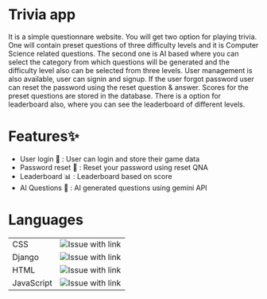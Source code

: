 # Trivia app
<p>
It is a simple questionnare website. You will get two option for playing trivia. One will contain preset questions of three difficulty levels and it is Computer Science related questions. The second one is AI based where you can select the category from which questions will be generated and the difficulty level also can be selected from three levels. User management is also available, user can signin and signup. If the user forgot password user can reset the password using the reset question & answer. Scores for the preset questions are stored in the database. There is a option for leaderboard also, where you can see the leaderboard of different levels.
</p>

# Features✨

- User login 👤 : User can login and store their game data
- Password reset 🔐 : Reset your password using reset QNA
- Leaderboard 📊 : Leaderboard based on score
- AI Questions 🤖 : AI generated questions using gemini API

# Languages

| | | 
| --- | --- |
| CSS | <img src="https://skillicons.dev/icons?i=css" alt="Issue with link"> |
| Django | <img src="https://skillicons.dev/icons?i=django" alt="Issue with link"> |
| HTML | <img src="https://skillicons.dev/icons?i=html" alt="Issue with link"> |
| JavaScript | <img src="https://skillicons.dev/icons?i=js" alt="Issue with link"> |
